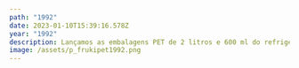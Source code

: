 ```yaml
---
path: "1992"
date: 2023-01-10T15:39:16.578Z
year: "1992"
description: Lançamos as embalagens PET de 2 litros e 600 ml do refrigerante FRUKI.
image: /assets/p_frukipet1992.png
---
```

